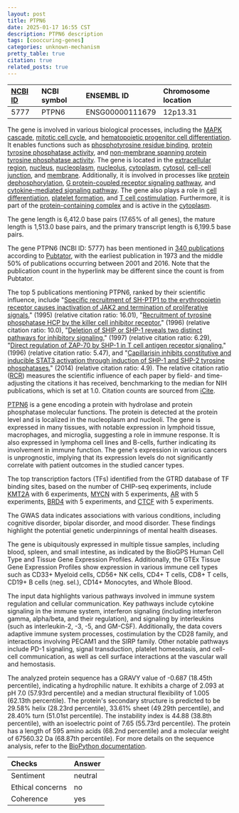 ```yaml
---
layout: post
title: PTPN6
date: 2025-01-17 16:55 CST
description: PTPN6 description
tags: [cooccuring-genes]
categories: unknown-mechanism
pretty_table: true
citation: true
related_posts: true
---
```




| [NCBI ID](https://www.ncbi.nlm.nih.gov/gene/5777) | NCBI symbol | ENSEMBL ID | Chromosome location |
| :-------- | :------- | :-------- | :------- |
| 5777  | PTPN6 | ENSG00000111679 | 12p13.31 |



The gene is involved in various biological processes, including the [MAPK cascade](https://amigo.geneontology.org/amigo/term/GO:0000165), [mitotic cell cycle](https://amigo.geneontology.org/amigo/term/GO:0000278), and [hematopoietic progenitor cell differentiation](https://amigo.geneontology.org/amigo/term/GO:0002244). It enables functions such as [phosphotyrosine residue binding](https://amigo.geneontology.org/amigo/term/GO:0001784), [protein tyrosine phosphatase activity](https://amigo.geneontology.org/amigo/term/GO:0004725), and [non-membrane spanning protein tyrosine phosphatase activity](https://amigo.geneontology.org/amigo/term/GO:0004726). The gene is located in the [extracellular region](https://amigo.geneontology.org/amigo/term/GO:0005576), [nucleus](https://amigo.geneontology.org/amigo/term/GO:0005634), [nucleoplasm](https://amigo.geneontology.org/amigo/term/GO:0005654), [nucleolus](https://amigo.geneontology.org/amigo/term/GO:0005730), [cytoplasm](https://amigo.geneontology.org/amigo/term/GO:0005737), [cytosol](https://amigo.geneontology.org/amigo/term/GO:0005829), [cell-cell junction](https://amigo.geneontology.org/amigo/term/GO:0005911), and [membrane](https://amigo.geneontology.org/amigo/term/GO:0016020). Additionally, it is involved in processes like [protein dephosphorylation](https://amigo.geneontology.org/amigo/term/GO:0006470), [G protein-coupled receptor signaling pathway](https://amigo.geneontology.org/amigo/term/GO:0007186), and [cytokine-mediated signaling pathway](https://amigo.geneontology.org/amigo/term/GO:0019221). The gene also plays a role in [cell differentiation](https://amigo.geneontology.org/amigo/term/GO:0030154), [platelet formation](https://amigo.geneontology.org/amigo/term/GO:0030220), and [T cell costimulation](https://amigo.geneontology.org/amigo/term/GO:0031295). Furthermore, it is part of the [protein-containing complex](https://amigo.geneontology.org/amigo/term/GO:0032991) and is active in the [cytoplasm](https://amigo.geneontology.org/amigo/term/GO:0005737).


The gene length is 6,412.0 base pairs (17.65% of all genes), the mature length is 1,513.0 base pairs, and the primary transcript length is 6,199.5 base pairs.


The gene PTPN6 (NCBI ID: 5777) has been mentioned in [340 publications](https://pubmed.ncbi.nlm.nih.gov/?term=%22PTPN6%22) according to [Pubtator](https://academic.oup.com/nar/article/47/W1/W587/5494727), with the earliest publication in 1973 and the middle 50% of publications occurring between 2001 and 2016. Note that the publication count in the hyperlink may be different since the count is from Pubtator.


The top 5 publications mentioning PTPN6, ranked by their scientific influence, include "[Specific recruitment of SH-PTP1 to the erythropoietin receptor causes inactivation of JAK2 and termination of proliferative signals.](https://pubmed.ncbi.nlm.nih.gov/7889566)" (1995) (relative citation ratio: 16.01), "[Recruitment of tyrosine phosphatase HCP by the killer cell inhibitor receptor.](https://pubmed.ncbi.nlm.nih.gov/8574854)" (1996) (relative citation ratio: 10.0), "[Deletion of SHIP or SHP-1 reveals two distinct pathways for inhibitory signaling.](https://pubmed.ncbi.nlm.nih.gov/9244303)" (1997) (relative citation ratio: 6.29), "[Direct regulation of ZAP-70 by SHP-1 in T cell antigen receptor signaling.](https://pubmed.ncbi.nlm.nih.gov/8638162)" (1996) (relative citation ratio: 5.47), and "[Capillarisin inhibits constitutive and inducible STAT3 activation through induction of SHP-1 and SHP-2 tyrosine phosphatases.](https://pubmed.ncbi.nlm.nih.gov/24333736)" (2014) (relative citation ratio: 4.9). The relative citation ratio ([RCR](https://journals.plos.org/plosbiology/article?id=10.1371/journal.pbio.1002541)) measures the scientific influence of each paper by field- and time-adjusting the citations it has received, benchmarking to the median for NIH publications, which is set at 1.0. Citation counts are sourced from [iCite](https://icite.od.nih.gov).


[PTPN6](https://www.proteinatlas.org/ENSG00000111679-PTPN6) is a gene encoding a protein with hydrolase and protein phosphatase molecular functions. The protein is detected at the protein level and is localized in the nucleoplasm and nucleoli. The gene is expressed in many tissues, with notable expression in lymphoid tissue, macrophages, and microglia, suggesting a role in immune response. It is also expressed in lymphoma cell lines and B-cells, further indicating its involvement in immune function. The gene's expression in various cancers is unprognostic, implying that its expression levels do not significantly correlate with patient outcomes in the studied cancer types.


The top transcription factors (TFs) identified from the GTRD database of TF binding sites, based on the number of CHIP-seq experiments, include [KMT2A](https://www.ncbi.nlm.nih.gov/gene/4297) with 6 experiments, [MYCN](https://www.ncbi.nlm.nih.gov/gene/4613) with 5 experiments, [AR](https://www.ncbi.nlm.nih.gov/gene/367) with 5 experiments, [BRD4](https://www.ncbi.nlm.nih.gov/gene/23476) with 5 experiments, and [CTCF](https://www.ncbi.nlm.nih.gov/gene/10664) with 5 experiments.



The GWAS data indicates associations with various conditions, including cognitive disorder, bipolar disorder, and mood disorder. These findings highlight the potential genetic underpinnings of mental health diseases.



The gene is ubiquitously expressed in multiple tissue samples, including blood, spleen, and small intestine, as indicated by the BioGPS Human Cell Type and Tissue Gene Expression Profiles. Additionally, the GTEx Tissue Gene Expression Profiles show expression in various immune cell types such as CD33+ Myeloid cells, CD56+ NK cells, CD4+ T cells, CD8+ T cells, CD19+ B cells (neg. sel.), CD14+ Monocytes, and Whole Blood.


The input data highlights various pathways involved in immune system regulation and cellular communication. Key pathways include cytokine signaling in the immune system, interferon signaling (including interferon gamma, alpha/beta, and their regulation), and signaling by interleukins (such as interleukin-2, -3, -5, and GM-CSF). Additionally, the data covers adaptive immune system processes, costimulation by the CD28 family, and interactions involving PECAM1 and the SIRP family. Other notable pathways include PD-1 signaling, signal transduction, platelet homeostasis, and cell-cell communication, as well as cell surface interactions at the vascular wall and hemostasis.



The analyzed protein sequence has a GRAVY value of -0.687 (18.45th percentile), indicating a hydrophilic nature. It exhibits a charge of 2.093 at pH 7.0 (57.93rd percentile) and a median structural flexibility of 1.005 (62.13th percentile). The protein's secondary structure is predicted to be 29.58% helix (28.23rd percentile), 33.61% sheet (49.29th percentile), and 28.40% turn (51.01st percentile). The instability index is 44.88 (38.8th percentile), with an isoelectric point of 7.65 (55.73rd percentile). The protein has a length of 595 amino acids (68.2nd percentile) and a molecular weight of 67560.32 Da (68.87th percentile). For more details on the sequence analysis, refer to the [BioPython documentation](https://biopython.org/docs/1.75/api/Bio.SeqUtils.ProtParam.html).





| Checks    | Answer |
| :-------- | :------- |
| Sentiment  | neutral   |
| Ethical concerns | no     |
| Coherence    | yes    |